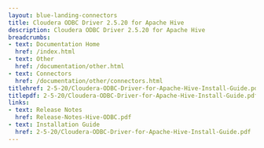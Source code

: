 ```yaml
---
layout: blue-landing-connectors
title: Cloudera ODBC Driver 2.5.20 for Apache Hive
description: Cloudera ODBC Driver 2.5.20 for Apache Hive
breadcrumbs:
- text: Documentation Home
  href: /index.html
- text: Other
  href: /documentation/other.html
- text: Connectors
  href: /documentation/other/connectors.html
titlehref: 2-5-20/Cloudera-ODBC-Driver-for-Apache-Hive-Install-Guide.pdf
titlepdf: 2-5-20/Cloudera-ODBC-Driver-for-Apache-Hive-Install-Guide.pdf
links:
- text: Release Notes
  href: Release-Notes-Hive-ODBC.pdf
- text: Installation Guide
  href: 2-5-20/Cloudera-ODBC-Driver-for-Apache-Hive-Install-Guide.pdf
---
```

